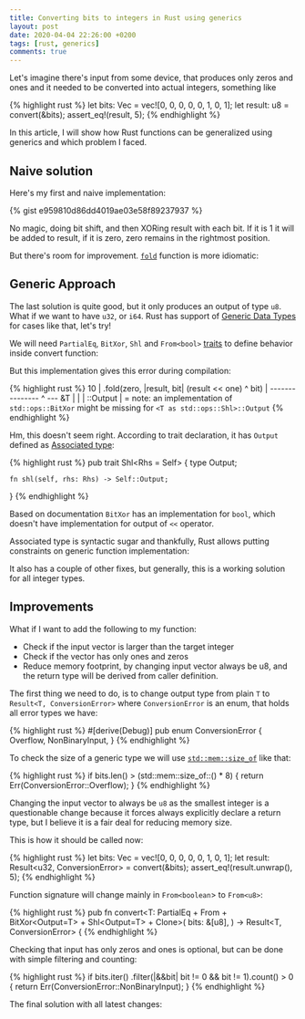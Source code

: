 ```yaml
---
title: Converting bits to integers in Rust using generics
layout: post
date: 2020-04-04 22:26:00 +0200
tags: [rust, generics]
comments: true
---
```


Let's imagine there's input from some device, that produces only zeros and ones and it needed to be converted into actual integers, something like

{% highlight rust %}
let bits: Vec<u8> = vec![0, 0, 0, 0, 0, 1, 0, 1];
let result: u8 = convert(&bits);
assert_eq!(result, 5);
{% endhighlight %}


In this article, I will show how Rust functions can be generalized using generics and which problem I faced.

## Naive solution

Here's my first and naive implementation:

{% gist e959810d86dd4019ae03e58f89237937 %}

No magic, doing bit shift, and then XORing result with each bit. If it is 1 it will be added to result, if it is zero, zero remains in the rightmost position.

But there's room for improvement. [`fold`](https://doc.rust-lang.org/std/iter/trait.Iterator.html#method.fold) function is more idiomatic:

<script src="https://gist.github.com/citizen-stig/f73b0ebe08e70f1a138727ddcbbd8983.js"></script>


## Generic Approach

The last solution is quite good, but it only produces an output of type `u8`. What if we want to have `u32`, or `i64`. Rust has support of [Generic Data Types](https://doc.rust-lang.org/book/ch10-01-syntax.html) for cases like that, let's try!

We will need `PartialEq`, `BitXor`, `Shl` and `From<bool>` [traits](https://doc.rust-lang.org/book/ch10-02-traits.html) to define behavior inside convert function:

<script src="https://gist.github.com/citizen-stig/53111b72b14636f43dffd95a40666c65.js"></script>

But this implementation gives this error during compilation:

{% highlight rust %}
10 |         .fold(zero, |result, bit| (result << one) ^ bit)
   |                                   --------------- ^ --- &T
   |                                   |
   |                                   <T as std::ops::Shl>::Output
   |
   = note: an implementation of `std::ops::BitXor` might be 
                            missing for `<T as std::ops::Shl>::Output`
{% endhighlight %}

Hm, this doesn't seem right. According to trait declaration, it has `Output` defined as [Associated type](https://doc.rust-lang.org/rust-by-example/generics/assoc_items/types.html):

{% highlight rust %}
pub trait Shl<Rhs = Self> {
    type Output;

    fn shl(self, rhs: Rhs) -> Self::Output;
}
{% endhighlight %}

Based on documentation `BitXor` has an implementation for `bool`, which doesn't have implementation for output of `<<` operator. 

Associated type is syntactic sugar and thankfully, Rust allows putting constraints on generic function implementation:

<script src="https://gist.github.com/citizen-stig/6b0a93b477c09ab876367c7ff5c25bfe.js"></script>

It also has a couple of other fixes, but generally, this is a working solution for all integer types.

## Improvements

What if I want to add the following to my function:

* Check if the input vector is larger than the target integer
* Check if the vector has only ones and zeros
* Reduce memory footprint, by changing input vector always be u8, and the return type will be derived from caller definition.

The first thing we need to do, is to change output type from plain `T` to `Result<T, ConversionError>` where `ConversionError` is an enum, that holds all error types we have:

{% highlight rust %}
#[derive(Debug)]
pub enum ConversionError {
    Overflow,
    NonBinaryInput,
}
{% endhighlight %}

To check the size of a generic type we will use [`std::mem::size_of`]() like that:

{% highlight rust %}
if bits.len() > (std::mem::size_of::<T>() * 8) {
    return Err(ConversionError::Overflow);
}
{% endhighlight %}

Changing the input vector to always be `u8` as the smallest integer is a questionable change because it forces always explicitly declare a return type, but I believe it is a fair deal for reducing memory size. 

This is how it should be called now:

{% highlight rust %}
let bits: Vec<u8> = vec![0, 0, 0, 0, 0, 1, 0, 1];
let result: Result<u32, ConversionError> = convert(&bits);
assert_eq!(result.unwrap(), 5);
{% endhighlight %}

Function signature will change mainly in `From<boolean`> to `From<u8>`:

{% highlight rust %}
pub fn convert<T: PartialEq + From<u8> + BitXor<Output=T> + Shl<Output=T> + Clone>(
    bits: &[u8],
) -> Result<T, ConversionError> {
{% endhighlight %}

Checking that input has only zeros and ones is optional, but can be done with simple filtering and counting:

{% highlight rust %}
if bits.iter()
    .filter(|&&bit| bit != 0 && bit != 1).count() > 0 {
    return Err(ConversionError::NonBinaryInput);
}
{% endhighlight %}

The final solution with all latest changes:
<script src="https://gist.github.com/citizen-stig/6e8efd2ba3b2cca3681098d35e5f91b6.js"></script>



